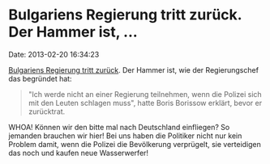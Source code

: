 Bulgariens Regierung tritt zurück. Der Hammer ist, \...
=======================================================

Date: 2013-02-20 16:34:23

[Bulgariens Regierung tritt
zurück](http://www.heute.de/Bulgarische-Regierung-wirft-hin-26697484.html).
Der Hammer ist, wie der Regierungschef das begründet hat:

> \"Ich werde nicht an einer Regierung teilnehmen, wenn die Polizei sich
> mit den Leuten schlagen muss\", hatte Boris Borissow erklärt, bevor er
> zurücktrat.

WHOA! Können wir den bitte mal nach Deutschland einfliegen? So jemanden
brauchen wir hier! Bei uns haben die Politiker nicht nur kein Problem
damit, wenn die Polizei die Bevölkerung verprügelt, sie verteidigen das
noch und kaufen neue Wasserwerfer!
